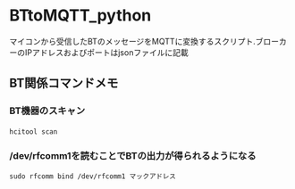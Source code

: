 # BTtoMQTT_python
マイコンから受信したBTのメッセージをMQTTに変換するスクリプト.ブローカーのIPアドレスおよびポートはjsonファイルに記載
## BT関係コマンドメモ

### BT機器のスキャン
    hcitool scan                                  　

### /dev/rfcomm1を読むことでBTの出力が得られるようになる
    sudo rfcomm bind /dev/rfcomm1 マックアドレス

